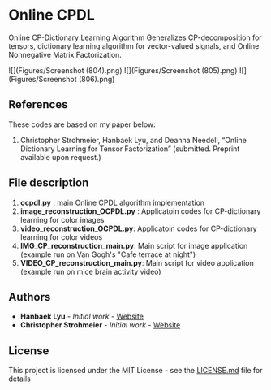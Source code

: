 # Online CPDL

Online CP-Dictionary Learning Algorithm 
Generalizes CP-decomposition for tensors, dictionary learning algorithm for vector-valued signals, and Online Nonnegative Matrix Factorization.

![](Figures/Screenshot (804).png)
![](Figures/Screenshot (805).png)
![](Figures/Screenshot (806).png)

## References

These codes are based on my paper below: 
  1. Christopher Strohmeier, Hanbaek Lyu, and Deanna Needell, 
     “Online Dictionary Learning for Tensor Factorization” (submitted. Preprint available upon request.) 
     
     
## File description 

  1. **ocpdl.py** : main Online CPDL algorithm implementation 
  2. **image_reconstruction_OCPDL.py** : Applicatoin codes for CP-dictionary learning for color images 
  3. **video_reconstruction_OCPDL.py**: Applicatoin codes for CP-dictionary learning for color videos   
  4. **IMG_CP_reconstruction_main.py**: Main script for image application (example run on Van Gogh's "Cafe terrace at night")
  5. **VIDEO_CP_reconstruction_main.py**: Main script for video application (example run on mice brain activity video)
  
## Authors

* **Hanbaek Lyu** - *Initial work* - [Website](https://hanbaeklyu.com)
* **Christopher Strohmeier** - *Initial work* - [Website](https://hanbaeklyu.com)

## License

This project is licensed under the MIT License - see the [LICENSE.md](LICENSE.md) file for details
